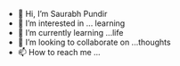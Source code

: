 - 👋 Hi, I’m Saurabh Pundir
- 👀 I’m interested in ... learning
- 🌱 I’m currently learning ...life
- 💞️ I’m looking to collaborate on ...thoughts
- 📫 How to reach me ...

<!---
saurabhspundir/saurabhspundir is a ✨ special ✨ repository because its `README.md` (this file) appears on your GitHub profile.
You can click the Preview link to take a look at your changes.
--->
